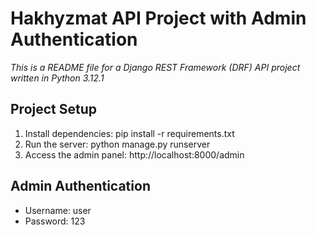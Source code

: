 # Hakhyzmat API Project with Admin Authentication
*This is a README file for a Django REST Framework (DRF) API project written in Python 3.12.1*

## Project Setup
1. Install dependencies: pip install -r requirements.txt
2. Run the server: python manage.py runserver
3. Access the admin panel: http://localhost:8000/admin

## Admin Authentication
- Username: user
- Password: 123